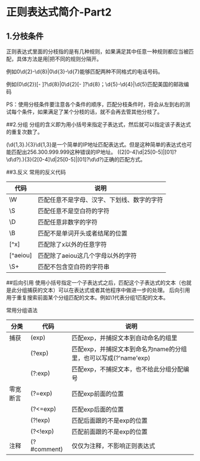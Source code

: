 # 正则表达式简介-Part2

## 1.分枝条件
正则表达式里面的分枝指的是有几种规则，如果满足其中任意一种规则都应当被匹配，具体方法是用|把不同的规则分隔开。

例如0\d{2}-\d{8}|0\d{3}-\d{7}能够匹配两种不同格式的电话号码。

例如\(0\d{2}\)[- ]?\d{8}|0\d{2}[- ]?\d{8}；\d{5}-\d{4}|\d{5}匹配美国的邮政编码

PS：使用分枝条件要注意各个条件的顺序，匹配分枝条件时，将会从左到右的测试每个条件，如果满足了某个分枝的话，就不会再去管其他分枝了。


##2.分组
分组的含义即为用小括号来指定子表达式，然后就可以指定该子表达式的重复次数了。

(\d{1,3}\.){3}\d{1,3}是一个简单的IP地址匹配表达式。但是这种简单的表达式也可能匹配出256.300.999.999这种错误的IP地址。
((2[0-4]\d|25[0-5]|[01]?\d\d?)\.){3}(2[0-4]\d|25[0-5]|[01]?\d\d?)正确的匹配方式。

##3.反义
常用的反义代码

|代码        |说明                                      |
| -----------| ---------------------------------------- |
|\W          |匹配任意不是字母、汉字、下划线、数字的字符|
|\S          |匹配任意不是空白符的字符                  |
|\D          |匹配任意非数字的字符                      |
|\B          |匹配不是单词开头或者结尾的位置            |
|[^x]        |匹配除了x以外的任意字符                   |
|[^aeiou]    |匹配除了aeiou这几个字母以外的字符         |
|\S+         |匹配不包含空白符的字符串                  |

##后向引用
使用小括号指定一个子表达式之后，匹配这个子表达式的文本（也就是此分组捕获的文本）可以在表达式或者其他程序中做进一步的处理。
后向引用用于重复搜索前面某个分组匹配的文本。例如\1代表分组1匹配的文本。

常用分组语法

|分类     |代码                |说明                                                                             |
|-------- | ------------------ | -----------------------------------------------------------------               |
|捕获     |(exp)               |匹配exp，并捕捉文本到自动命名的组里                                              |
|         |(?<name>exp)        |匹配exp，并捕捉文本到命名为name的分组里，也可以写成(?'name'exp)                  |
|         |(?:exp)             |匹配exp，不捕捉文本，也不给此分组分配编号                                        |
|零宽断言 |(?=exp)             |匹配exp前面的位置                                                                |
|         |(?<=exp)            |匹配exp后面的位置                                                                |
|         |(?!exp)             |匹配后面跟的不是exp的位置                                                        |
|         |(?<!exp)            |匹配前面跟的不是exp的位置                                                        |
|注释     |(?#comment)         |仅仅为注释，不影响正则表达式                                                     |









